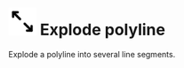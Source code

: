 # <img src="../../.gitbook/assets/explode-polyline.svg" width="50" height="50"> Explode polyline

Explode a polyline into several line segments.